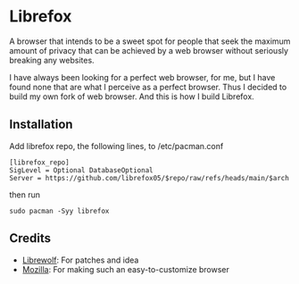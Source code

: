 # Librefox

A browser that intends to be a sweet spot for people that seek the maximum amount of privacy that can be achieved by a web browser without seriously breaking any websites.

I have always been looking for a perfect web browser, for me, but I have found none that are what I perceive as a perfect browser. Thus I decided to build my own fork of web browser. And this is how I build Librefox.

## Installation
Add librefox repo, the following lines, to /etc/pacman.conf 

```
[librefox_repo]
SigLevel = Optional DatabaseOptional
Server = https://github.com/librefox05/$repo/raw/refs/heads/main/$arch
```

then run

```
sudo pacman -Syy librefox
```

## Credits
- [Librewolf](https://librewolf.net): For patches and idea
- [Mozilla](https://www.mozilla.org): For making such an easy-to-customize browser 
